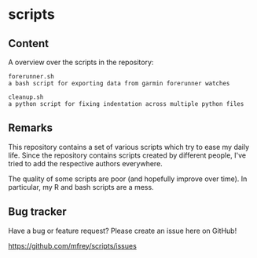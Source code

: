 scripts
=======
Content
-------
A overview over the scripts in the repository:

	forerunner.sh
	a bash script for exporting data from garmin forerunner watches

	cleanup.sh
	a python script for fixing indentation across multiple python files
	

Remarks
-------
This repository contains a set of various scripts which try to ease my
daily life. Since the repository contains scripts created by different
people, I've tried to add the respective authors everywhere.

The quality of some scripts are poor (and hopefully improve over time).
In particular, my R and bash scripts are a mess. 


Bug tracker
-----------
Have a bug or feature request? Please create an issue here on GitHub!

https://github.com/mfrey/scripts/issues
